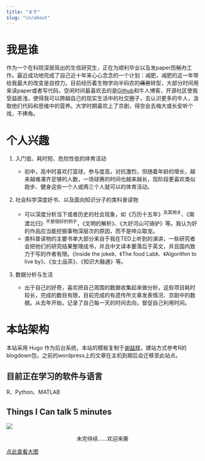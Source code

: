 ```yaml
---
title: "关于"
slug: "cn/about"
---
```


# 我是谁

作为一个在科院深居简出的生信研究生，正在为顺利毕业以及发paper而~~努力~~工作。最近成功地完成了自己近十年来心心念念的一个计划：减肥，减肥的这一年带给我最大的改变是自控力。目前经历着生物学向半码农的~~痛苦~~转型，大部分时间用来读paper或者写代码，空闲时间最喜欢去的是[Github](https://github.com/)和牛人博客，开源社区使我受益匪浅，使得我可以跨越自己的现实生活中的社交圈子，去认识更多的牛人，汲取他们代码和思维中的营养。大学时期喜欢上了京剧，得空会去梅大或长安听个戏，不捧角。

# 个人兴趣

1. 入门低、耗时短、危险性低的体育活动
    - 初中，高中时喜欢打篮球，参与度高，对抗激烈，但随着年龄的增长，越来越难凑齐足够的人数，一场球赛的时间也越来越长，现阶段更喜欢类似跑步、健身这些一个人或两三个人就可以的体育活动。

2. 社会科学深度好书、以及面向知识分子的类科普读物
    - 可以深度分析当下或者历史的社会现象，如《万历十五年》<sup>及其相关</sup>、《南渡北归》<sup>不是很好的例子</sup>，《文明的解析》、《大好河山可骑驴》等。我认为好的作品应当能挖掘事物深层次的原因，而不是哗众取宠。
    - 类科普读物的主要书单大部分来自于我在TED上听到的演讲，一些研究者会把他们的研究结果整理成书，并且中文译本要落后于英文，并且国内致力于写的作者有限。《Inside the joke》、《The food Lab》、《Algorithm to live by》、《女士品茶》、《知识大融通》等。

3. 数据分析与生活
    - 出于自己的好奇，喜欢把自己周围的数据收集起来做分析，这些项目耗时较长，完成的数目有限，目前完成的有遗传所文章发表情况、京剧中的数据。从去年开始，记录了自己每一天的时间去向，督促自己利用时间。

# 本站架构

本站采用 Hugo 作为后台系统，本站的模板复制于[谢益辉](https://yihui.name/)，建站方式参考R的blogdown包，之前的wordpress上的文章在主机到期后会迁移至此站点。


## 目前正在学习的软件与语言
R、Python、MATLAB

## Things I Can talk 5 minutes
![](/images/things_5mins_talk.jpg)
<center>未完待续......欢迎来撕</center>

<a href='/images/things_5mins_talk.jpg'>点此查看大图</a>

